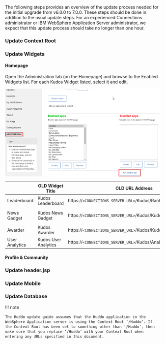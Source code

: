The following steps provides an overview of the update process needed for the initial upgrade from v6.0.0 to 7.0.0. These steps should be done in addition to the usual update steps.
For an experienced Connections administrator or IBM WebSphere Application Server administrator, we expect that this update process should take no longer than one hour.

### Update Context Root

### Update Widgets

#### Homepage

Open the Administration tab (on the Homepage) and browse to the Enabled Widgets list. For each Kudos Widget listed, select it and edit.

![add apps menu](../install/add-widgets/add_another_app.png)

|                | OLD Widget Title     | OLD URL Address                                                 | NEW Widget Title     | NEW URL Address                                                 |
| -------------- | -------------------- | --------------------------------------------------------------- | -------------------- | --------------------------------------------------------------- |
| Leaderboard    | Kudos Leaderboard    | https://`<CONNECTIONS_SERVER_URL>`/Kudos/RankingDisplay.xml     | Huddo Leaderboard    | https://`<CONNECTIONS_SERVER_URL>`/Huddo/RankingDisplay.xml     |
| News Gadget    | Kudos News Gadget    | https://`<CONNECTIONS_SERVER_URL>`/Kudos/KudosNewsGadget.xml    | Huddo News Gadget    | https://`<CONNECTIONS_SERVER_URL>`/Huddo/HuddoNewsGadget.xml    |
| Awarder        | Kudos Awarder        | https://`<CONNECTIONS_SERVER_URL>`/Kudos/KudosAwarder.xml       | Huddo Awarder        | https://`<CONNECTIONS_SERVER_URL>`/Huddo/HuddoAwarder.xml       |
| User Analytics | Kudos User Analytics | https://`<CONNECTIONS_SERVER_URL>`/Kudos/AnalyticsDashboard.xml | Huddo User Analytics | https://`<CONNECTIONS_SERVER_URL>`/Huddo/AnalyticsDashboard.xml |

#### Profile & Community

### Update header.jsp

### Update Mobile

### Update Database

!!! note

    The Huddo update guide assumes that the Huddo application in the WebSphere Application server is using the Context Root ‘/Huddo’. If the Context Root has been set to something other than ‘/Huddo’, then make sure that you replace ‘/Huddo’ with your Context Root when entering any URLs specified in this document.

